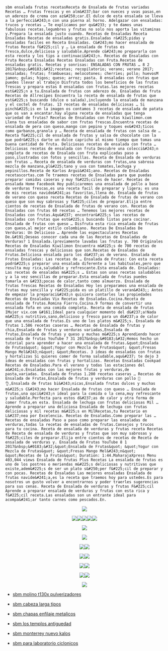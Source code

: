 
```
sbm ensalada frutas recetasReceta de Ensalada de frutas variadas Recetas … Frutas frescas y en alm&#237;bar con nueces y uvas pasas,en un aderezo de crema con az&#250;car.El dulce de esta ensalada se lleva a la perfecci&#243;n con una pierna al horno. Adelgazar con ensaladas: trucos y recetas … Te explicamos por qu&#233; y te damos unas fabulosas recetas.legumbres y frutas no solo nos aporta las vitaminas y.Prepara la ensalada justo cuando. Recetas de Ensaladas Receta Ensaladas Recetas de ensaladas gratis.Ensaladas r&#225;pidas y ensaladas faciles en Receta Ensaladas. C&#243;mo hacer ensalada de frutas Receta f&#225;cil y … La ensalada de frutas es fresca,dulce,deliciosa y saludable.Aprende c&#243;mo prepararla con esta receta y los tips a continuaci&#243;n. Recetas de Ensaladas con Fruta Receta Ensaladas Recetas Ensaladas con Fruta.Recetas de ensaladas gratis. Recetas y sonrisas: ENSALADAS CON FRUTAS … 8 2 2017&nbsp;&#0183;&#32;recetas; recopilatorio; verano; verano 2017; ensaladas; frutas; frambuesas; melocotones; cherries; pollo; huevosM jamon; gulas; higos; queso; arroz; pasta. 8 ensaladas con frutas que puedes llevar al trabajo Disfruta todos los beneficios de las frutas frescas y prepara estas 8 ensaladas con frutas.las mejores recetas est&#225;n a tu.Ensalada de frutas con aderezo de. Ensaladas de fruta Recetas de Allrecipes Encuentra la receta de ensalada de frutas que est&#225;s buscando (dulce o salada),incluyendo la ensalada de manzana y el coctel de frutas. 13 recetas de ensaladas deliciosas … Si pinch&#225;is en la imagen os contamos 3 recetas de ensalada de patata que os van a encantar.hay alguna receta de ensaladas que tenga variedad de frutas? Recetas de Ensaladas con Frutas kiwilimon.com Llena tus ensaladas de sabor con frutas frescas.Encuentra recetas de ensalada de pera con queso,mango con pepino y toques ex&#243;ticos como garbanzo,granola y … Receta de ensalada de frutas con salsa de … Receta f&#225;cil de ensalada de frutas y salsa de chocolate con la que podr&#225;s darte un dulce capricho al mismo tiempo que tomas una buena cantidad de fruta. Deliciosas recetas de ensalada con fruta … Deliciosas recetas de ensalada con fruta Descubre una colecci&#243;n completa de recetas de Ensalada con fruta explicadas paso a paso,ilustradas con fotos y sencillas. Receta de Ensalada de verduras con frutas … Receta de ensalada de verduras con frutas,una sabrosa mezcla de manzana,pl&#225;tano y uva con tomates,lechuga y pepinillos.Receta de Karlos Argui&#241;ano. Recetas de Ensaladas recetascortas.com Te traemos recetas de Ensaladas para que puedas preparar comidas caseras y muy f&#225;ciles de hacer. Recetas de ensalada Home Facebook Hoy publicaremos una ensalada de pollo a base de verduras frescas,es una receta facil de preparar y ligera; es una de mis recetas navide&#241;as favoritas,llena de. Ensalada de frutas de verano con queso receta Recetas de Ensalada de frutas de verano con queso que son muy sabrosas y f&#225;ciles de preparar.Elija entre cientos de recetas de Ensalada de frutas de verano con. Recetas de Ensaladas con frutas 60 recetas … Tenemos las mejores recetas de Ensaladas con frutas.Aqu&#237; encontrar&#225;s las recetas de Ensaladas con frutas que est&#225;s buscando listas para cocinar. Ensalada de frutas con queso … Disfruta esta rica ensalada de frutas con queso,al mejor estilo colombiano. Recetas De Ensaladas De Verduras: Un Delicioso … Aprende las espectaculares Recetas De.&#191;Deseas conocer cada una de las Recetas de Ensaladas de Verduras? 1 Ensalada.(previamente lavadas las frutas y. 700 Originales Recetas de Ensaladas Kiwilimon Encuentra m&#225;s de 700 recetas de ensaladas frescas y deliciosas que son.Recetas de Ensaladas de Frutas.Deliciosa ensalada para los d&#237;as de verano. Ensalada de Frutas Ensaladas: Las recetas de … Ensalada de Frutas: Con esta receta podr&#225;s preparar una ensalada diferente a las habituales,pero que resulta muy rica,saludable y refrescante.Esta ensalada de. Ensaladas: Las recetas de ensaladas m&#225;s … Estas son unas recetas saludables y a la vez sencillas de preparar.Esta ensalada de frutas puedes tomarla en &#233;pocas de calor,tanto como almuerzo. Ensalada de frutas frescas Recetas de Ensaladas Hoy les preparamos una ensalada de frutas muy sencilla y r&#225;pida es un platillo de veran&#243;; Antes de empezar la preparaci&#243;n quisiera contarles las propiedades Recetas de Ensaladas Vix Recetas de Ensaladas.Cocina.Receta de ensalada de frutas.Romina Fierro.Cocina.9 formas de convertir una ensalada fofa en una comida completa. Receta de ensalada de frutas IMujer vix.com &#161;Ideal para cualquier momento del d&#237;a!Nada m&#225;s nutritivo,sano,delicioso y fresco para un d&#237;a de calor que una ensalada de frutas.Es uno de los platos m&#225;s. Ensalada de frutas 1.586 recetas caseras … Recetas de Ensalada de frutas y chia,Ensalada de frutas y verduras variadas,Ensalada de frutas,Ensalada de frutas y queso y muchas m&#225;s Aprendiendo hacer ensalada de frutas YouTube 7 31 2017&nbsp;&#0183;&#32;Hemos hecho un tutorial para aprender a hacer una ensalada de frutas.&quot;Ensalada de Frutas&quot; &quot;Yogur con Mezcla de Frutas&quot; &quot;Fresas Mango Mel&#243;n&quot; &quot;Recetas. 3 ideas de ensaladas con frutas y hortalizas Si quieres comer de forma saludable,aqu&#237; te dejo 3 ideas de ensaladas con frutas y hortalizas. Recetas Ensaladas Cookpad Recetas de Ensaladas.Para el verano y todas las estaciones del a&#241;o.Ensaladas con las mejores frutas y verduras,de pasta,variadas. Ensalada de frutas 1.200 recetas caseras … Recetas de Ensalada de Frutas,Ensalada de frutas y verduras con pollo 🍗👌,Ensalada de frutas bi&#243;nicas,Ensalada frutas dulces y muchas m&#225;s C&#243;mo hacer Ensalada de frutas con queso … Ensalada de frutas,una opci&#243;n ideal para la comida o la cena,muy refrescante y saludable.Perfecta para estos d&#237;as de calor y otra forma de comer fruta,en esta. Ensalada de lechuga con frutas deliciosas Mil … Aprende a preparar una deliciosa Ensalada de lechuga con frutas deliciosas y mil recetas m&#225;s en MilRecetas,tu Recetario en L&#237;nea por Excelencia. Recetas de Ensaladas.Como preparar las … Recetas de ensaladas Paso a paso como preparar las ensaladas de verduras,todas la recetas de ensaladas de frutas.Consejos y trucos para tu cocina. Receta de ensalada de verduras y frutas receta Recetas de Receta de ensalada de verduras y frutas que son muy sabrosas y f&#225;ciles de preparar.Elija entre cientos de recetas de Receta de ensalada de verduras y. Ensalada de Frutas YouTube 8 1 2017&nbsp;&#0183;&#32;&quot;Ensalada de Frutas&quot; &quot;Yogur con Mezcla de Frutas&quot; &quot;Fresas Mango Mel&#243;n&quot; &quot;Recetas de la Frutas&quot; Duration: 1:44.MaharajaXpress Menu 403,044 views Ensalada de frutas Plus Recetas La ensalada de frutas es uno de los postres o meriendas m&#225;s deliciosas y nutritivas que existe,adem&#225;s de ser un plato s&#250;per f&#225;cil de preparar y con pocas. Recetas de Ensaladas Las mejores ensaladas Ensalada de frutas navide&#241;a,es la receta que traemos hoy para ustedes.Es para nosotros un gusto volver a encontrarnos y poder traerles sugerencias para sus cenas. Receta de Ensalada de verduras y frutas F&#225;cil Aprende a preparar ensalada de verduras y frutas con esta rica y f&#225;cil receta.Las ensaladas son un entrante ideal para acompa&#241;ar tanto carnes como pescados.En. 
```

<div align="center">

<a href="https://es-crusher.shibang-china.com/github&k=sbm+ensalada+frutas+recetas"><img src="https://static.shibang-china.com/es/crusher/logo.jpg"></a>

<a href="https://es-crusher.shibang-china.com/github&k=sbm+ensalada+frutas+recetas"><img src="https://static.shibang-china.com/es/crusher/index.jpg"></a><a href="https://es-crusher.shibang-china.com/material.htmlgithub&k=sbm+ensalada+frutas+recetas"><img src="https://static.shibang-china.com/es/crusher/material.jpg"></a><a href="https://es-crusher.shibang-china.com/application.htmlgithub&k=sbm+ensalada+frutas+recetas"><img src="https://static.shibang-china.com/es/crusher/application.jpg"></a><a href="https://es-crusher.shibang-china.com/aboutus.htmlgithub&k=sbm+ensalada+frutas+recetas"><img src="https://static.shibang-china.com/es/crusher/aboutus.jpg"></a><a href="https://es-crusher.shibang-china.com/contact.htmlgithub&k=sbm+ensalada+frutas+recetas"><img src="https://static.shibang-china.com/es/crusher/contact.jpg"></a>

<a href="https://es-crusher.shibang-china.com/github&k=sbm+ensalada+frutas+recetas"><img src="https://static.shibang-china.com/es/crusher/banner.jpg"></a>

<a href="https://swt.shibang-china.com/github&k=sbm+ensalada+frutas+recetas"><img src="https://static.shibang-china.com/es/crusher/text.jpg"></a>

<a href="https://swt.shibang-china.com/github&k=sbm+ensalada+frutas+recetas"><img src="https://static.shibang-china.com/es/crusher/chat.jpg"></a><a href="https://es-crusher.shibang-china.com/contact.htmlgithub&k=sbm+ensalada+frutas+recetas"><img src="https://static.shibang-china.com/es/crusher/message.jpg"></a>

<a href="https://es-crusher.shibang-china.com/products/pe.htmlgithub&k=sbm+ensalada+frutas+recetas"><img src="https://static.shibang-china.com/es/crusher/pe.jpg"></a><a href="https://es-crusher.shibang-china.com/products/pf.htmlgithub&k=sbm+ensalada+frutas+recetas"><img src="https://static.shibang-china.com/es/crusher/pf.jpg"></a>

<a href="https://es-crusher.shibang-china.com/products/hpt.htmlgithub&k=sbm+ensalada+frutas+recetas"><img src="https://static.shibang-china.com/es/crusher/hpt.jpg"></a><a href="https://es-crusher.shibang-china.com/products/vsi.htmlgithub&k=sbm+ensalada+frutas+recetas"><img src="https://static.shibang-china.com/es/crusher/vsi.jpg"></a>

<a href="https://es-crusher.shibang-china.com/products/klv.htmlgithub&k=sbm+ensalada+frutas+recetas"><img src="https://static.shibang-china.com/es/crusher/klv.jpg"></a><a href="https://es-crusher.shibang-china.com/products/portable.htmlgithub&k=sbm+ensalada+frutas+recetas"><img src="https://static.shibang-china.com/es/crusher/portable.jpg"></a>

<a href="https://swt.shibang-china.com/github&k=sbm+ensalada+frutas+recetas"><img src="https://static.shibang-china.com/es/crusher/case.jpg"></a>

</div>


* [sbm molino t130x pulverizadores](sbm%20molino%20t130x%20pulverizadores.md)

* [sbm cabeza larga tipos](sbm%20cabeza%20larga%20tipos.md)

* [sbm chapas enfilaje metalicos](sbm%20chapas%20enfilaje%20metalicos.md)

* [sbm los templos antiguedad](sbm%20los%20templos%20antiguedad.md)

* [sbm monterrey nuevo kalos](sbm%20monterrey%20nuevo%20kalos.md)

* [sbm para laboratorio ciclonicos](sbm%20para%20laboratorio%20ciclonicos.md)